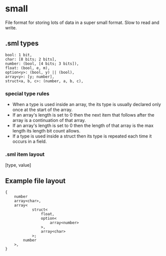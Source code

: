 # small
File format for storing lots of data in a super small format. Slow to read and write.

## .sml types
```
bool: 1 bit,
char: [8 bits; 2 bits],
number: (bool, [4 bits; 3 bits]),
float: (bool, e, m),
option<y>: (bool, y) || (bool),
array<y>: [y; number],
struct<a, b, c>: (number, a, b, c),
```

### special type rules
- When a type is used inside an array, the its type is usually declared only once at the start of the array.
- If an array's length is set to 0 then the next item that follows after the array is a continuation of that array.
- If an array's length is set to 0 then the length of that array is the max length its length bit count allows.
- If a type is used inside a struct then its type is repeated each time it occurs in a field.

### .sml item layout
[type, value]

## Example file layout
```
{
    number
    array<char>,
    array<
            struct<
                float, 
                option<
                    array<number>
                >, 
                array<char>
            >;
        number
    >,    
}
```
